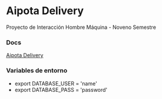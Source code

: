 # Aipota Delivery
Proyecto de Interacción Hombre Máquina - Noveno Semestre
### Docs
[Aipota Delivery](https://danielvelazquezl.github.io/aipota-delivery/)

### Variables de entorno
- export DATABASE_USER = 'name'
- export DATABASE_PASS = 'password'